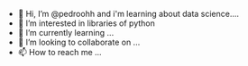 - 👋 Hi, I’m @pedroohh and i'm learning about data science....
- 👀 I’m interested in libraries of python
- 🌱 I’m currently learning ...
- 💞️ I’m looking to collaborate on ...
- 📫 How to reach me ...

<!---
pedroohh/pedroohh is a ✨ special ✨ repository because its `README.md` (this file) appears on your GitHub profile.
You can click the Preview link to take a look at your changes.
--->
